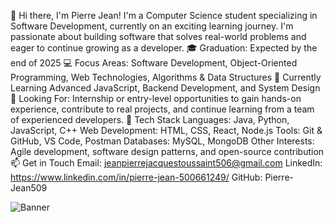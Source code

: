 👋 Hi there, I'm Pierre Jean!
I'm a Computer Science student specializing in Software Development, currently on an exciting learning journey. I'm passionate about building software that solves real-world problems and eager to continue growing as a developer.
🎓 Graduation: Expected by the end of 2025
 💻 Focus Areas: Software Development, Object-Oriented Programming, Web Technologies, Algorithms & Data Structures
 🌱 Currently Learning Advanced JavaScript, Backend Development, and System Design
 🚀 Looking For: Internship or entry-level opportunities to gain hands-on experience, contribute to real projects, and continue learning from a team of experienced developers.
🧰 Tech Stack
Languages: Java, Python, JavaScript, C++
Web Development: HTML, CSS, React, Node.js
Tools: Git & GitHub, VS Code, Postman
Databases: MySQL, MongoDB
Other Interests: Agile development, software design patterns, and open-source contribution
📫 Get in Touch
Email: jeanpierrejacquestoussaint506@gmail.com
LinkedIn: https://www.linkedin.com/in/pierre-jean-500661249/
GitHub: Pierre-Jean509


![Banner](https://i.postimg.cc/dDPy71Cv/image-7.png)
